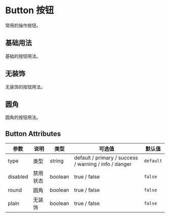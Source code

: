 # Button 按钮

常用的操作按钮。

## 基础用法

基础的按钮用法。

<preview  path='../../components/base/button/button.vue'></preview>

## 无装饰

无装饰的按钮用法。

<preview path="../../components/base/button/button-plain.vue" description="使用`plain`控制"></preview>

## 圆角

圆角的按钮用法。

<preview  path="../../components/base/button/button-round.vue" description="使用`round`控制"></preview>

## Button Attributes

| 参数     | 说明     | 类型    | 可选值                                                | 默认值    |
| -------- | -------- | ------- | ----------------------------------------------------- | --------- |
| type     | 类型     | string  | default / primary / success / warning / info / danger | `default` |
| disabled | 禁用状态 | boolean | true / false                                          | `false`   |
| round    | 圆角     | boolean | true / false                                          | `false`   |
| plain    | 无装饰   | boolean | true / false                                          | `false`   |
